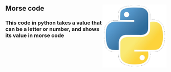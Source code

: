 # <img src="https://github.com/rodrigonuness/language_pictures/blob/master/Python.png" align="right" width="200">
## Morse code
### This code in python takes a value that can be a letter or number, and shows its value in morse code
### 
####




